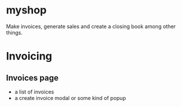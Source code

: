 # myshop
Make invoices, generate sales and create a closing book among other things.

# Invoicing
## Invoices page
- a list of invoices
- a create invoice modal or some kind of popup